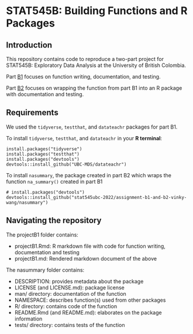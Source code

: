 # STAT545B: Building Functions and R Packages

## Introduction
This repository contains code to reproduce a two-part project for STAT545B: Exploratory Data Analysis at the University of British Colombia.

Part [B1](https://stat545.stat.ubc.ca/assignments/assignment-b1/) focuses on function writing, documentation, and testing.

Part [B2](https://stat545.stat.ubc.ca/assignments/assignment-b2/) focuses on wrapping the function from part B1 into an R package with documentation and testing. 


## Requirements
We used the `tidyverse`, `testthat`, and `datateachr` packages for part B1. 

To install `tidyverse`, `testthat`, and `datateachr` in your **R terminal**:

```{r}
install.packages("tidyverse")
install.packages("testthat")
install.packages("devtools")
devtools::install_github("UBC-MDS/datateachr")
```

To install `nasummary`, the package created in part B2 which wraps the function `na_summary()` created in part B1

```{r}
# install.packages("devtools")
devtools::install_github("stat545ubc-2022/assignment-b1-and-b2-vinky-wang/nasummary")
```


## Navigating the repository

The projectB1 folder contains: 

- projectB1.Rmd: R markdown file with code for function writing, documentation and testing
- projectB1.md: Rendered markdown document of the above
  
The nasummary folder contains: 

- DESCRIPTION: provides metadata about the package
- LICENSE (and LICENSE.md): package license
- man/ directory: documentation of the function
- NAMESPACE: describes function(s) used from other packages 
- R/ directory: contains code of the function
- README.Rmd (and README.md): elaborates on the package information
- tests/ directory: contains tests of the function

